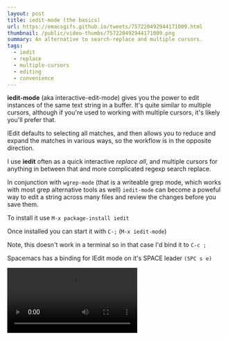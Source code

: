 ```yaml
---
layout: post
title: iedit-mode (the basics)
url: https://emacsgifs.github.io/tweets/757220492944171009.html
thumbnail: /public/video-thumbs/757220492944171009.png
summary: An alternative to search-replace and multiple cursors.
tags:
  - iedit
  - replace
  - multiple-cursors
  - editing
  - convenience
---
```


**iedit-mode** (aka interactive-edit-mode) gives you the power to edit
instances of the same text string in a buffer.  It's quite similar to
multiple cursors, although if you're used to working with multiple
cursors, it's likely you'll prefer that.

IEdit defaults to selecting all matches, and then allows you to reduce
and expand the matches in various ways, so the workflow is in the
opposite direction.

I use **iedit** often as a quick interactive _replace all_,
and multiple cursors for anything in between that and more complicated
regexp search replace.

In conjunction with `wgrep-mode` (that is a writeable grep mode, which
works with most grep alternative tools as well) `iedit-mode` can
become a poweful way to edit a string across many files and review the
changes before you save them.

To install it use `M-x package-install iedit`

Once installed you can start it with `C-;` (`M-x iedit-mode`)

Note, this doesn't work in a terminal so in that case I'd bind it to `C-c ;`

Spacemacs has a binding for IEdit mode on it's SPACE leader `(SPC s e)`

<video controls autoplay>
  <source src="/public/videos/757220492944171009.mp4" type="video/mp4">
    Sorry your browser does not support the video tag, maybe time to upgrade?
</video>
